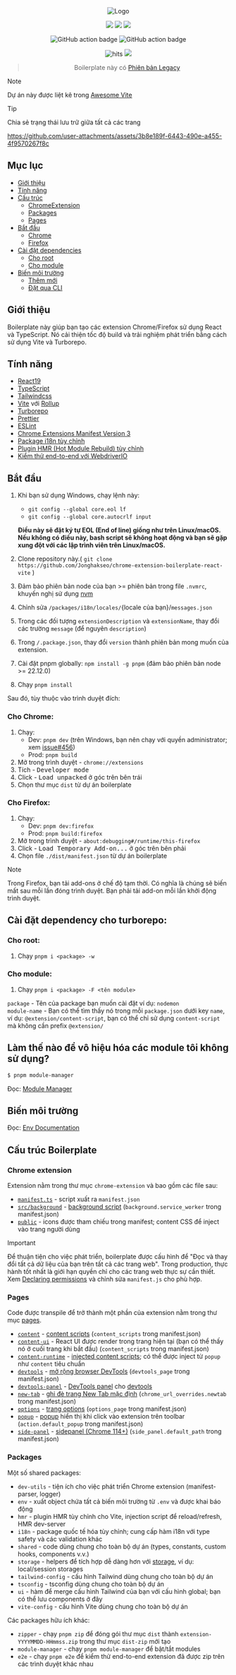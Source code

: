 <div align="center">

<picture>
    <source media="(prefers-color-scheme: dark)" srcset="https://github.com/user-attachments/assets/99cb6303-64e4-4bed-bf3f-35735353e6de" />
    <source media="(prefers-color-scheme: light)" srcset="https://github.com/user-attachments/assets/a5dbf71c-c509-4c4f-80f4-be88a1943b0a" />
    <img alt="Logo" src="https://github.com/user-attachments/assets/99cb6303-64e4-4bed-bf3f-35735353e6de" />
</picture>

![](https://img.shields.io/badge/React-61DAFB?style=flat-square&logo=react&logoColor=black)
![](https://img.shields.io/badge/Typescript-3178C6?style=flat-square&logo=typescript&logoColor=white)
![](https://badges.aleen42.com/src/vitejs.svg)

![GitHub action badge](https://github.com/Jonghakseo/chrome-extension-boilerplate-react-vite/actions/workflows/build-zip.yml/badge.svg)
![GitHub action badge](https://github.com/Jonghakseo/chrome-extension-boilerplate-react-vite/actions/workflows/lint.yml/badge.svg)

<img src="https://hits.seeyoufarm.com/api/count/incr/badge.svg?url=https://github.com/Jonghakseo/chrome-extension-boilerplate-react-viteFactions&count_bg=%23#222222&title_bg=%23#454545&title=😀&edge_flat=true" alt="hits"/>
<a href="https://discord.gg/4ERQ6jgV9a" target="_blank"><img src="https://discord.com/api/guilds/1263404974830915637/widget.png"/></a>

> Boilerplate này
> có [Phiên bản Legacy](https://github.com/Jonghakseo/chrome-extension-boilerplate-react-vite/tree/legacy)

</div>

> [!NOTE]
> Dự án này được liệt kê trong [Awesome Vite](https://github.com/vitejs/awesome-vite)

> [!TIP]
> Chia sẻ trạng thái lưu trữ giữa tất cả các trang
>
> https://github.com/user-attachments/assets/3b8e189f-6443-490e-a455-4f9570267f8c

## Mục lục

- [Giới thiệu](#intro)
- [Tính năng](#features)
- [Cấu trúc](#structure)
    - [ChromeExtension](#structure-chrome-extension)
    - [Packages](#structure-packages)
    - [Pages](#structure-pages)
- [Bắt đầu](#getting-started)
    - [Chrome](#getting-started-chrome)
    - [Firefox](#getting-started-firefox)
- [Cài đặt dependencies](#install-dependency)
    - [Cho root](#install-dependency-for-root)
    - [Cho module](#install-dependency-for-module)
- [Biến môi trường](#env-variables)
    - [Thêm mới](#env-variables-new)
    - [Đặt qua CLI](#env-variables-cli-set)

## Giới thiệu

Boilerplate này giúp bạn tạo các extension Chrome/Firefox sử dụng React và TypeScript. Nó cải thiện
tốc độ build và trải nghiệm phát triển bằng cách sử dụng Vite và Turborepo.

## Tính năng

- [React19](https://reactjs.org/)
- [TypeScript](https://www.typescriptlang.org/)
- [Tailwindcss](https://tailwindcss.com/)
- [Vite](https://vitejs.dev/) với [Rollup](https://rollupjs.org/)
- [Turborepo](https://turbo.build/repo)
- [Prettier](https://prettier.io/)
- [ESLint](https://eslint.org/)
- [Chrome Extensions Manifest Version 3](https://developer.chrome.com/docs/extensions/mv3/intro/)
- [Package i18n tùy chỉnh](/packages/i18n/)
- [Plugin HMR (Hot Module Rebuild) tùy chỉnh](/packages/hmr/)
- [Kiểm thử end-to-end với WebdriverIO](https://webdriver.io/)

## Bắt đầu

1. Khi bạn sử dụng Windows, chạy lệnh này:
    - `git config --global core.eol lf`
    - `git config --global core.autocrlf input`

   **Điều này sẽ đặt ký tự EOL (End of line) giống như trên Linux/macOS. Nếu không có điều này, bash script sẽ không
   hoạt động và bạn sẽ gặp xung đột với các lập trình viên trên Linux/macOS.**
2. Clone repository này.( ```git clone https://github.com/Jonghakseo/chrome-extension-boilerplate-react-vite``` )
3. Đảm bảo phiên bản node của bạn >= phiên bản trong file `.nvmrc`, khuyến nghị sử dụng [nvm](https://github.com/nvm-sh/nvm?tab=readme-ov-file#intro)
4. Chỉnh sửa `/packages/i18n/locales/`{locale của bạn}/`messages.json`
5. Trong các đối tượng `extensionDescription` và `extensionName`, thay đổi các trường `message` (để nguyên `description`)
6. Trong `/.package.json`, thay đổi `version` thành phiên bản mong muốn của extension.
7. Cài đặt pnpm globally: `npm install -g pnpm` (đảm bảo phiên bản node >= 22.12.0)
8. Chạy `pnpm install`

Sau đó, tùy thuộc vào trình duyệt đích:

### Cho Chrome: <a name="getting-started-chrome"></a>

1. Chạy:
    - Dev: `pnpm dev` (trên Windows, bạn nên chạy với quyền administrator;
      xem [issue#456](https://github.com/Jonghakseo/chrome-extension-boilerplate-react-vite/issues/456))
    - Prod: `pnpm build`
2. Mở trong trình duyệt - `chrome://extensions`
3. Tích - <kbd>Developer mode</kbd>
4. Click - <kbd>Load unpacked</kbd> ở góc trên bên trái
5. Chọn thư mục `dist` từ dự án boilerplate

### Cho Firefox: <a name="getting-started-firefox"></a>

1. Chạy:
    - Dev: `pnpm dev:firefox`
    - Prod: `pnpm build:firefox`
2. Mở trong trình duyệt - `about:debugging#/runtime/this-firefox`
3. Click - <kbd>Load Temporary Add-on...</kbd> ở góc trên bên phải
4. Chọn file `./dist/manifest.json` từ dự án boilerplate

> [!NOTE]
> Trong Firefox, bạn tải add-ons ở chế độ tạm thời. Có nghĩa là chúng sẽ biến mất sau mỗi lần đóng trình duyệt. Bạn phải
> tải add-on mỗi lần khởi động trình duyệt.

## Cài đặt dependency cho turborepo: <a name="install-dependency"></a>

### Cho root: <a name="install-dependency-for-root"></a>

1. Chạy `pnpm i <package> -w`

### Cho module: <a name="install-dependency-for-module"></a>

1. Chạy `pnpm i <package> -F <tên module>`

`package` - Tên của package bạn muốn cài đặt ví dụ: `nodemon` \
`module-name` - Bạn có thể tìm thấy nó trong mỗi `package.json` dưới key `name`, ví dụ: `@extension/content-script`, bạn
có thể chỉ sử dụng `content-script` mà không cần prefix `@extension/`

## Làm thế nào để vô hiệu hóa các module tôi không sử dụng?

```bash
$ pnpm module-manager
```

Đọc: [Module Manager](packages/module-manager/README.md)

## Biến môi trường

Đọc: [Env Documentation](packages/env/README.md)

## Cấu trúc Boilerplate <a name="structure"></a>

### Chrome extension <a name="structure-chrome-extension"></a>

Extension nằm trong thư mục `chrome-extension` và bao gồm các file sau:

- [`manifest.ts`](chrome-extension/manifest.ts) - script xuất ra `manifest.json`
- [`src/background`](chrome-extension/src/background) - [background script](https://developer.chrome.com/docs/extensions/mv3/background_pages/)
  (`background.service_worker` trong manifest.json)
- [`public`](chrome-extension/public/) - icons được tham chiếu trong manifest; content CSS để inject vào trang người dùng

> [!IMPORTANT]
> Để thuận tiện cho việc phát triển, boilerplate được cấu hình để "Đọc và thay đổi tất cả dữ liệu của bạn trên tất cả các trang web".
> Trong production, thực hành tốt nhất là giới hạn quyền chỉ cho các trang web thực sự cần thiết. Xem
> [Declaring permissions](https://developer.chrome.com/docs/extensions/develop/concepts/declare-permissions)
> và chỉnh sửa `manifest.js` cho phù hợp.

### Pages <a name="structure-pages"></a>

Code được transpile để trở thành một phần của extension nằm trong thư mục [pages](pages/).

- [
  `content`](pages/content/) - [content scripts](https://developer.chrome.com/docs/extensions/develop/concepts/content-scripts)
  (`content_scripts` trong manifest.json)
- [`content-ui`](pages/content-ui) - React UI được render trong trang hiện tại (bạn có thể thấy nó ở cuối trang khi bắt đầu)
  (`content_scripts` trong manifest.json)
- [
  `content-runtime`](pages/content-runtime/src/) - [injected content scripts](https://developer.chrome.com/docs/extensions/develop/concepts/content-scripts#functionality);
  có thể được inject từ `popup` như `content` tiêu chuẩn
- [
  `devtools`](pages/devtools/) - [mở rộng browser DevTools](https://developer.chrome.com/docs/extensions/how-to/devtools/extend-devtools#creating)
  (`devtools_page` trong manifest.json)
- [
  `devtools-panel`](pages/devtools-panel/) - [DevTools panel](https://developer.chrome.com/docs/extensions/reference/api/devtools/panels)
  cho [devtools](pages/devtools/src/index.ts)
- [
  `new-tab`](pages/new-tab/) - [ghi đè trang New Tab mặc định](https://developer.chrome.com/docs/extensions/develop/ui/override-chrome-pages)
  (`chrome_url_overrides.newtab` trong manifest.json)
- [`options`](pages/options/) - [trang options](https://developer.chrome.com/docs/extensions/develop/ui/options-page)
  (`options_page` trong manifest.json)
- [`popup`](pages/popup/) - [popup](https://developer.chrome.com/docs/extensions/reference/api/action#popup) hiển thị khi
  click vào extension trên toolbar
  (`action.default_popup` trong manifest.json)
- [
  `side-panel`](pages/side-panel/) - [sidepanel (Chrome 114+)](https://developer.chrome.com/docs/extensions/reference/api/sidePanel)
  (`side_panel.default_path` trong manifest.json)

### Packages <a name="structure-packages"></a>

Một số shared packages:

- `dev-utils` - tiện ích cho việc phát triển Chrome extension (manifest-parser, logger)
- `env` - xuất object chứa tất cả biến môi trường từ `.env` và được khai báo động
- `hmr` - plugin HMR tùy chỉnh cho Vite, injection script để reload/refresh, HMR dev-server
- `i18n` - package quốc tế hóa tùy chỉnh; cung cấp hàm i18n với type safety và các validation khác
- `shared` - code dùng chung cho toàn bộ dự án (types, constants, custom hooks, components v.v.)
- `storage` - helpers để tích hợp dễ dàng hơn với [storage](https://developer.chrome.com/docs/extensions/reference/api/storage), ví dụ: local/session storages
- `tailwind-config` - cấu hình Tailwind dùng chung cho toàn bộ dự án
- `tsconfig` - tsconfig dùng chung cho toàn bộ dự án
- `ui` - hàm để merge cấu hình Tailwind của bạn với cấu hình global; bạn có thể lưu components ở đây
- `vite-config` - cấu hình Vite dùng chung cho toàn bộ dự án

Các packages hữu ích khác:

- `zipper` - chạy `pnpm zip` để đóng gói thư mục `dist` thành `extension-YYYYMMDD-HHmmss.zip` trong thư mục `dist-zip` mới tạo
- `module-manager` - chạy `pnpm module-manager` để bật/tắt modules
- `e2e` - chạy `pnpm e2e` để kiểm thử end-to-end extension đã được zip trên các trình duyệt khác nhau

